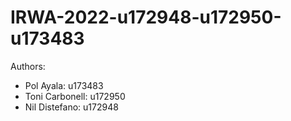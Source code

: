 # IRWA-2022-u172948-u172950-u173483

Authors:
- Pol Ayala: u173483
- Toni Carbonell: u172950
- Nil Distefano: u172948
